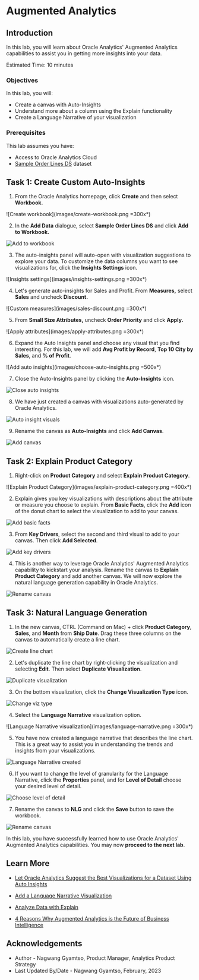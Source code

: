 # Augmented Analytics

## Introduction

In this lab, you will learn about Oracle Analytics' Augmented Analytics capabilities to assist you in getting more insights into your data.

Estimated Time: 10 minutes

### Objectives

In this lab, you will:
* Create a canvas with Auto-Insights
* Understand more about a column using the Explain functionality
* Create a Language Narrative of your visualization

### Prerequisites

This lab assumes you have:
* Access to Oracle Analytics Cloud
* [Sample Order Lines DS](https://objectstorage.us-ashburn-1.oraclecloud.com/p/x4wryiFOjhANhy2yDOy08kMOKKaR_b3jW6KX2Dpbi3cN3QCcdradiPZ7BJBNmtAM/n/idmqvvdwzckf/b/LiveLabs-Files/o/Sample%20Order%20Lines%20DS.xlsx) dataset

## Task 1: Create Custom Auto-Insights

1. From the Oracle Analytics homepage, click **Create** and then select **Workbook.**

  ![Create workbook](images/create-workbook.png =300x*)

2. In the **Add Data** dialogue, select **Sample Order Lines DS** and click **Add to Workbook.**

  ![Add to workbook](images/add-to-workbook.png)

3. The auto-insights panel will auto-open with visualization suggestions to explore your data. To customize the data columns you want to see visualizations for, click the **Insights Settings** icon.

  ![Insights settings](images/insights-settings.png =300x*)

4. Let's generate auto-insights for Sales and Profit. From **Measures,** select **Sales** and uncheck **Discount.**

  ![Custom measures](images/sales-discount.png =300x*)

5. From **Small Size Attributes,** uncheck **Order Priority** and click **Apply.**

  ![Apply attributes](images/apply-attributes.png =300x*)

6. Expand the Auto Insights panel and choose any visual that you find interesting. For this lab, we will add **Avg Profit by Record**, **Top 10 City by Sales**, and **% of Profit**.

  ![Add auto insights](images/choose-auto-insights.png =500x*)

7. Close the Auto-Insights panel by clicking the **Auto-Insights** icon.

  ![Close auto insights](images/close-auto-insights.png)

8. We have just created a canvas with visualizations auto-generated by Oracle Analytics.

  ![Auto insight visuals](images/auto-insights.png)

9. Rename the canvas as **Auto-Insights** and click **Add Canvas**.

  ![Add canvas](images/add-explain-canvas.png)

## Task 2: Explain Product Category

1. Right-click on **Product Category** and select **Explain Product Category**.

  ![Explain Product Category](images/explain-product-category.png =400x*)

2. Explain gives you key visualizations with descriptions about the attribute or measure you choose to explain. From **Basic Facts**, click the **Add** icon of the donut chart to select the visualization to add to your canvas.

  ![Add basic facts](images/add-basic-facts.png)

3. From **Key Drivers**, select the second and third visual to add to your canvas. Then click **Add Selected**.

  ![Add key drivers](images/add-keydrivers.png)

4. This is another way to leverage Oracle Analytics' Augmented Analytics capability to kickstart your analysis. Rename the canvas to **Explain Product Category** and add another canvas. We will now explore the natural language generation capability in Oracle Analytics.

  ![Rename canvas](images/rename-explain.png)

## Task 3: Natural Language Generation

1. In the new canvas, CTRL (Command on Mac) + click **Product Category**, **Sales**, and **Month** from **Ship Date**. Drag these three columns on the canvas to automatically create a line chart.

  ![Create line chart](images/create-line-chart.png)

2. Let's duplicate the line chart by right-clicking the visualization and selecting **Edit**. Then select **Duplicate Visualization**.

  ![Duplicate visualization](images/duplicate-viz.png)

3. On the bottom visualization, click the **Change Visualization Type** icon.

  ![Change viz type](images/change-viz-type.png)

4. Select the **Language Narrative** visualization option.

  ![Language Narrative visualization](images/language-narrative.png =300x*)

5. You have now created a language narrative that describes the line chart. This is a great way to assist you in understanding the trends and insights from your visualizations.

  ![Language Narrative created](images/language-narrative-complete.png)

6. If you want to change the level of granularity for the Language Narrative, click the **Properties** panel, and for **Level of Detail** choose your desired level of detail.

  ![Choose level of detail](images/level-of-detail.png)

7. Rename the canvas to **NLG** and click the **Save** button to save the workbook.

  ![Rename canvas](images/rename-nlg.png)

In this lab, you have successfully learned how to use Oracle Analytics' Augmented Analytics capabilities. You may now **proceed to the next lab**.

## Learn More
* [Let Oracle Analytics Suggest the Best Visualizations for a Dataset Using Auto Insights](https://docs.oracle.com/en/cloud/paas/analytics-cloud/acubi/let-oracle-analytics-suggest-best-visualizations-dataset.html)

* [Add a Language Narrative Visualization](https://docs.oracle.com/en/cloud/paas/analytics-cloud/acubi/add-language-narrative-visualization.html#GUID-F25DA183-DFFB-4788-8581-B6D935A26EE9)

* [Analyze Data with Explain](https://docs.oracle.com/en/cloud/paas/analytics-cloud/acubi/analyze-data-explain.html#GUID-D1C86E85-5380-4566-B1CB-DC14E0D3919E)

* [4 Reasons Why Augmented Analytics is the Future of Business Intelligence](https://blogs.oracle.com/cloud-infrastructure/post/4-reasons-why-augmented-analytics-is-the-future-of-business-intelligence)

## Acknowledgements
* Author - Nagwang Gyamtso, Product Manager, Analytics Product Strategy
* Last Updated By/Date - Nagwang Gyamtso, February, 2023
